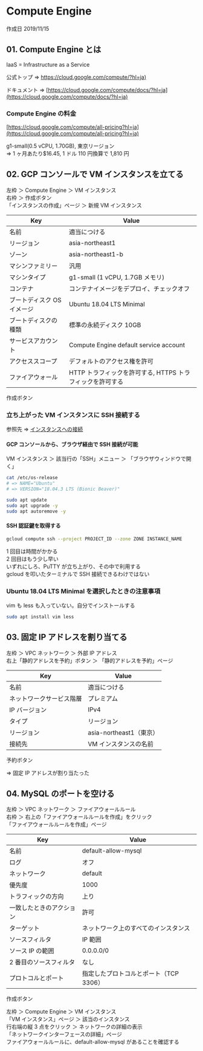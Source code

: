 # Compute Engine

作成日 2019/11/15

## 01. Compute Engine とは

IaaS = Infrastructure as a Service

公式トップ => [https://cloud.google.com/compute/?hl=ja)](https://cloud.google.com/compute/?hl=ja)

ドキュメント => [https://cloud.google.com/compute/docs/?hl=ja](https://cloud.google.com/compute/docs/?hl=ja)

### Compute Engine の料金

[https://cloud.google.com/compute/all-pricing?hl=ja](https://cloud.google.com/compute/all-pricing?hl=ja)

g1-small(0.5 vCPU, 1.70GB), 東京リージョン\
=> 1 ヶ月あたり\$16.45, 1 ドル 110 円換算で 1,810 円

## 02. GCP コンソールで VM インスタンスを立てる

左枠 ＞ Compute Engine ＞ VM インスタンス\
右枠 ＞ 作成ボタン\
「インスタンスの作成」ページ ＞ 新規 VM インスタンス

| Key                        | Value                                                     |
| -------------------------- | --------------------------------------------------------- |
| 名前                       | 適当につける                                              |
| リージョン                 | asia-northeast1                                           |
| ゾーン                     | asia-northeast1-b                                         |
| マシンファミリー           | 汎用                                                      |
| マシンタイプ               | g1-small (1 vCPU, 1.7GB メモリ)                           |
| コンテナ                   | コンテナイメージをデプロイ、チェックオフ                  |
| ブートディスク OS イメージ | Ubuntu 18.04 LTS Minimal                                  |
| ブートディスクの種類       | 標準の永続ディスク 10GB                                   |
| サービスアカウント         | Compute Engine default service account                    |
| アクセススコープ           | デフォルトのアクセス権を許可                              |
| ファイアウォール           | HTTP トラフィックを許可する, HTTPS トラフィックを許可する |

作成ボタン

### 立ち上がった VM インスタンスに SSH 接続する

参照先 => [インスタンスへの接続](https://cloud.google.com/compute/docs/instances/connecting-to-instance)

#### GCP コンソールから、ブラウザ経由で SSH 接続が可能

VM インスタンス ＞ 該当行の「SSH」メニュー ＞ 「ブラウザウィンドウで開く」

```bash
cat /etc/os-release
# => NAME="Ubuntu"
# => VERSION="18.04.3 LTS (Bionic Beaver)"

sudo apt update
sudo apt upgrade -y
sudo apt autoremove -y
```

#### SSH 認証鍵を取得する

```bash
gcloud compute ssh --project PROJECT_ID --zone ZONE INSTANCE_NAME
```

1 回目は時間がかかる\
2 回目はもう少し早い\
いずれにしろ、PuTTY が立ち上がり、その中で利用する\
gcloud を叩いたターミナルで SSH 接続できるわけではない

### Ubuntu 18.04 LTS Minimal を選択したときの注意事項

vim も less も入っていない。自分でインストールする

```bash
sudo apt install vim less
```

## 03. 固定 IP アドレスを割り当てる

左枠 ＞ VPC ネットワーク ＞ 外部 IP アドレス\
右上「静的アドレスを予約」ボタン ＞ 「静的アドレスを予約」ページ

| Key                      | Value                   |
| ------------------------ | ----------------------- |
| 名前                     | 適当につける            |
| ネットワークサービス階層 | プレミアム              |
| IP バージョン            | IPv4                    |
| タイプ                   | リージョン              |
| リージョン               | asia-northeast1（東京） |
| 接続先                   | VM インスタンスの名前   |

予約ボタン

=> 固定 IP アドレスが割り当たった

## 04. MySQL のポートを空ける

左枠 ＞ VPC ネットワーク ＞ ファイアウォールルール\
右枠 ＞ 右上の「ファイアウォールルールを作成」をクリック\
「ファイアウォールルールを作成」ページ

| Key                      | Value                                  |
| ------------------------ | -------------------------------------- |
| 名前                     | default-allow-mysql                    |
| ログ                     | オフ                                   |
| ネットワーク             | default                                |
| 優先度                   | 1000                                   |
| トラフィックの方向       | 上り                                   |
| 一致したときのアクション | 許可                                   |
| ターゲット               | ネットワーク上のすべてのインスタンス   |
| ソースフィルタ           | IP 範囲                                |
| ソース IP の範囲         | 0.0.0.0/0                              |
| 2 番目のソースフィルタ   | なし                                   |
| プロトコルとポート       | 指定したプロトコルとポート（TCP 3306） |

作成ボタン

左枠 ＞ Compute Engine ＞ VM インスタンス\
「VM インスタンス」ページ ＞ 該当のインスタンス\
行右端の縦 3 点をクリック ＞ ネットワークの詳細の表示\
「ネットワークインターフェースの詳細」ページ\
ファイアウォールルールに、default-allow-mysql があることを確認する
